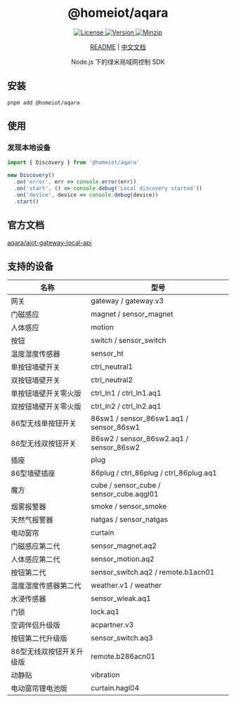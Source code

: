 <h1 align="center">@homeiot/aqara</h1>

<p align="center">
  <a href="https://github.com/qq15725/homeiot/blob/master/LICENSE" class="mr-3">
    <img src="https://img.shields.io/npm/l/homeiot.svg" alt="License">
  </a>
  <a href="https://www.npmjs.com/package/@homeiot/aqara">
    <img src="https://img.shields.io/npm/v/@homeiot/aqara.svg" alt="Version">
  </a>
  <a href="https://cdn.jsdelivr.net/npm/@homeiot/aqara/dist/index.js">
    <img src="https://img.shields.io/bundlephobia/minzip/@homeiot/aqara" alt="Minzip">
  </a>
</p>

<p align="center"><a href="README.md">README</a> | <a href="README_zh.md">中文文档</a></p>

<p align="center">Node.js 下的绿米局域网控制 SDK</p>

## 安装

```shell
pnpm add @homeiot/aqara
```

## 使用

### 发现本地设备

```ts
import { Discovery } from '@homeiot/aqara'

new Discovery()
  .on('error', err => console.error(err))
  .on('start', () => console.debug('Local discovery started'))
  .on('device', device => console.debug(device))
  .start()
```

## 官方文档

[aqara/aiot-gateway-local-api](https://github.com/aqara/aiot-gateway-local-api)

## 支持的设备

| 名称           | 型号                                     |
|--------------|----------------------------------------|
| 网关           | gateway / gateway.v3                   |
| 门磁感应         | magnet / sensor_magnet                 |
| 人体感应         | motion                                 |
| 按钮           | switch / sensor_switch                 |
| 温度湿度传感器      | sensor_ht                              |
| 单按钮墙壁开关      | ctrl_neutral1                          |
| 双按钮墙壁开关      | ctrl_neutral2                          |
| 单按钮墙壁开关零火版   | ctrl_ln1 / ctrl_ln1.aq1                |
| 双按钮墙壁开关零火版   | ctrl_ln2 / ctrl_ln2.aq1                |
| 86型无线单按钮开关   | 86sw1 / sensor_86sw1.aq1 / sensor_86sw1 |
| 86型无线双按钮开关   | 86sw2 / sensor_86sw2.aq1 / sensor_86sw2 |
| 插座           | plug                                   |
| 86型墙壁插座      | 86plug / ctrl_86plug / ctrl_86plug.aq1 |
| 魔方           | cube / sensor_cube / sensor_cube.aqgl01 |
| 烟雾报警器        | smoke / sensor_smoke                   |
| 天然气报警器       | natgas / sensor_natgas                 |
| 电动窗帘         | curtain                                |
| 门磁感应第二代      | sensor_magnet.aq2                      |
| 人体感应第二代      | sensor_motion.aq2                      |
| 按钮第二代        | sensor_switch.aq2 / remote.b1acn01     |
| 温度湿度传感器第二代   | weather.v1 / weather                   |
| 水浸传感器        | sensor_wleak.aq1                       |
| 门锁           | lock.aq1                               |
| 空调伴侣升级版      | acpartner.v3                           |
| 按钮第二代升级版     | sensor_switch.aq3                      |
| 86型无线双按钮开关升级版 | remote.b286acn01                       |
| 动静贴          | vibration                              |
| 电动窗帘锂电池版     | curtain.hagl04                         |
